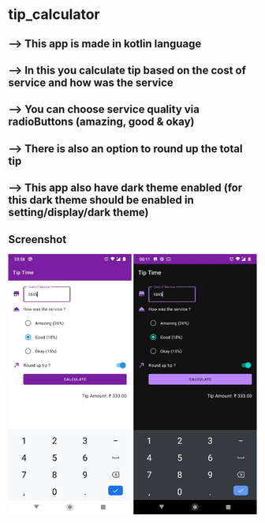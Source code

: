 # tip_calculator

## --> This app is made in kotlin language
## --> In this you calculate tip based on the cost of service and how was the service
## --> You can choose service quality via radioButtons (amazing, good & okay)
## --> There is also an option to round up the total tip 
## --> This app also have dark theme enabled (for this dark theme should be enabled in setting/display/dark theme)
## Screenshot
<img src="tip_calculator_light.png" alt="tip_calculator_light" width="250"/>    <img src="tip_calculator_dark.png" alt="tip_calculator_dark.png" width="250"/>

